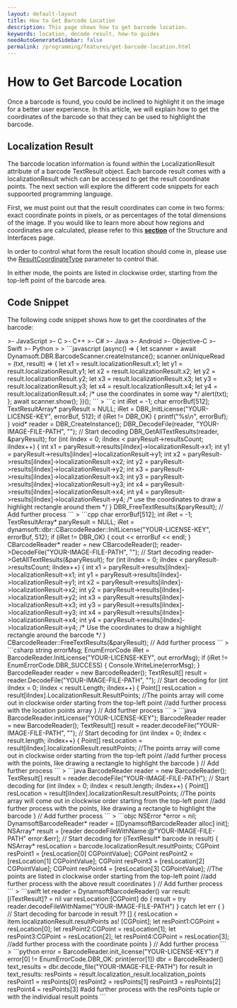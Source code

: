 ```yaml
---
layout: default-layout
title: How to Get Barcode Location
description: This page shows how to get barcode location.
keywords: location, decode result, how-to guides
needAutoGenerateSidebar: false
permalink: /programming/features/get-barcode-location.html
---
```


# How to Get Barcode Location

Once a barcode is found, you could be inclined to highlight it on the image for a better user experience. In this article, we will explain how to get the coordinates of the barcode so that they can be used to highlight the barcode.

## Localization Result

The barcode location information is found within the LocalizationResult attribute of a barcode TextResult object. Each barcode result comes with a localizationResult which can be accessed to get the result coordinate points. The next section will explore the different code snippets for each suppoorted programming language.

First, we must point out that the result coordinates can come in two forms: exact coordinate points in pixels, or as percentages of the total dimensions of the image. If you would like to learn more about how regions and coordinates are calculated, please refer to this [**section**](../../parameters/structure-and-interfaces-of-parameters.md#regiondefinition-and-how-it-works) of the Structure and Interfaces page.

In order to control what form the result location should come in, please use the [ResultCoordinateType](../../parameters/reference/result-coordinate-type.md) parameter to control that.

In either mode, the points are listed in clockwise order, starting from the top-left point of the barcode area.

## Code Snippet

The following code snippet shows how to get the coordinates of the barcode:

<div class="sample-code-prefix template2"></div>
>- JavaScript
>- C
>- C++
>- C#
>- Java
>- Android
>- Objective-C
>- Swift
>- Python
>
>
```javascript
(async() => {
    let scanner = await Dynamsoft.DBR.BarcodeScanner.createInstance();
    scanner.onUniqueRead = (txt, result) => {
        let x1 = result.localizationResult.x1;
        let y1 = result.localizationResult.y1;
        let x2 = result.localizationResult.x2;
        let y2 = result.localizationResult.y2;
        let x3 = result.localizationResult.x3;
        let y3 = result.localizationResult.y3;
        let x4 = result.localizationResult.x4;
        let y4 = result.localizationResult.x4;
        /* use the coordinates in some way */ 
        alert(txt);
    };
    await scanner.show();
})();
```
>
```c
int iRet = -1;
char errorBuf[512];
TextResultArray* paryResult = NULL;
iRet = DBR_InitLicense("YOUR-LICENSE-KEY", errorBuf, 512);
if (iRet != DBR_OK)
{
    printf("%s\n", errorBuf);
}
void* reader = DBR_CreateInstance();
DBR_DecodeFile(reader, "YOUR-IMAGE-FILE-PATH", ""); // Start decoding
DBR_GetAllTextResults(reader, &paryResult);
for (int iIndex = 0; iIndex < paryResult->resultsCount; iIndex++)
{
    int x1 = paryResult->results[iIndex]->localizationResult->x1;
    int y1 = paryResult->results[iIndex]->localizationResult->y1;
    int x2 = paryResult->results[iIndex]->localizationResult->x2;
    int y2 = paryResult->results[iIndex]->localizationResult->y2;
    int x3 = paryResult->results[iIndex]->localizationResult->x3;
    int y3 = paryResult->results[iIndex]->localizationResult->y3;
    int x4 = paryResult->results[iIndex]->localizationResult->x4;
    int y4 = paryResult->results[iIndex]->localizationResult->y4;
    /* use the coordinates to draw a highlight rectangle around them */
}
DBR_FreeTextResults(&paryResult);
// Add further process
```
>
```cpp
char errorBuf[512];
int iRet = -1;
TextResultArray* paryResult = NULL;
iRet = dynamsoft::dbr::CBarcodeReader::InitLicense("YOUR-LICENSE-KEY", errorBuf, 512);
if (iRet != DBR_OK)
{
    cout << errorBuf << endl;
}
CBarcodeReader* reader = new CBarcodeReader();
reader->DecodeFile("YOUR-IMAGE-FILE-PATH", ""); // Start decoding
reader->GetAllTextResults(&paryResult);
for (int iIndex = 0; iIndex < paryResult->resultsCount; iIndex++)
{
    int x1 = paryResult->results[iIndex]->localizationResult->x1;
    int y1 = paryResult->results[iIndex]->localizationResult->y1;
    int x2 = paryResult->results[iIndex]->localizationResult->x2;
    int y2 = paryResult->results[iIndex]->localizationResult->y2;
    int x3 = paryResult->results[iIndex]->localizationResult->x3;
    int y3 = paryResult->results[iIndex]->localizationResult->y3;
    int x4 = paryResult->results[iIndex]->localizationResult->x4;
    int y4 = paryResult->results[iIndex]->localizationResult->y4;
    /* Use the coordinates to draw a highlight rectangle around the barcode */
}
CBarcodeReader::FreeTextResults(&paryResult);
// Add further process
```
>
```csharp
string errorMsg;
EnumErrorCode iRet = BarcodeReader.InitLicense("YOUR-LICENSE-KEY", out errorMsg);
if (iRet != EnumErrorCode.DBR_SUCCESS)
{
    Console.WriteLine(errorMsg);
}
BarcodeReader reader = new BarcodeReader();
TextResult[] result = reader.DecodeFile("YOUR-IMAGE-FILE-PATH", ""); // Start decoding
for (int iIndex = 0; iIndex < result.Length; iIndex++)
{
    Point[] resLocation = result[iIndex].LocalizationResult.ResultPoints;
    //The points array will come out in clockwise order starting from the top-left point
    //add further process with the location points array
}
// Add further process
```
>
```java
BarcodeReader.initLicense("YOUR-LICENSE-KEY");
BarcodeReader reader = new BarcodeReader();
TextResult[] result = reader.decodeFile("YOUR-IMAGE-FILE-PATH", ""); // Start decoding
for (int iIndex = 0; iIndex < result.length; iIndex++)
{
    Point[] resLocation = result[iIndex].localizationResult.resultPoints;
    //The points array will come out in clockwise order starting from the top-left point
    //add further process with the points, like drawing a rectangle to highlight the barcode
}
// Add further process
```
>
```java
BarcodeReader reader = new BarcodeReader();
TextResult[] result = reader.decodeFile("YOUR-IMAGE-FILE-PATH"); // Start decoding
for (int iIndex = 0; iIndex < result.length; iIndex++)
{
    Point[] resLocation = result[iIndex].localizationResult.resultPoints;
    //The points array will come out in clockwise order starting from the top-left point
    //add further process with the points, like drawing a rectangle to highlight the barcode
}
// Add further process
```
>
```objc
NSError *error = nil;
DynamsoftBarcodeReader* reader = [[DynamsoftBarcodeReader alloc] init];
NSArray<iTextResult*>* result = [reader decodeFileWithName:@"YOUR-IMAGE-FILE-PATH" error:&err]; // Start decoding
for (iTextResult* barcode in result)
{
    NSArray* resLocation = barcode.localizationResult.resultPoints;
    CGPoint resPoint1 = [resLocation[0] CGPointValue];
    CGPoint resPoint2 = [resLocation[1] CGPointValue];
    CGPoint resPoint3 = [resLocation[2] CGPointValue];
    CGPoint resPoint4 = [resLocation[3] CGPointValue];
    //The points are listed in clockwise order starting from the top-left point
    //add further process with the above result coordinates
}
// Add further process
```
>
```swift
let reader = DynamsoftBarcodeReader()
var result: [iTextResult]? = nil
var resLocation:[CGPoint]
do {
    result = try reader.decodeFileWithName("YOUR-IMAGE-FILE-PATH")
} catch let err {
} // Start decoding
for barcode in result ?? [] {
    resLocation = item.localizationResult.resultPoints as! [CGPoint];
    let resPoint1:CGPoint = resLocation[0];
    let resPoint2:CGPoint = resLocation[1];
    let resPoint3:CGPoint = resLocation[2];
    let resPoint4:CGPoint = resLocation[3];
    //add further process with the coordinate points
}
// Add further process
```
>
```python
error = BarcodeReader.init_license("YOUR-LICENSE-KEY")
if error[0] != EnumErrorCode.DBR_OK:
    print(error[1])
dbr = BarcodeReader()
text_results = dbr.decode_file("YOUR-IMAGE-FILE-PATH")
for result in text_results:
    resPoints = result.localization_result.localization_points
    resPoint1 = resPoints[0]
    resPoint2 = resPoints[1]
    resPoint3 = resPoints[2]
    resPoint4 = resPoints[3]
    #add further process with the resPoints tuple or with the individual result points
```